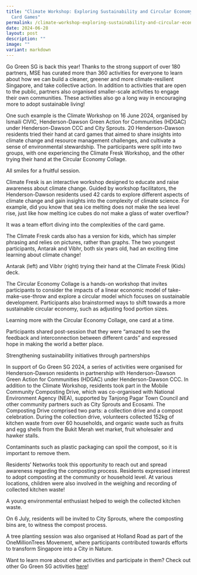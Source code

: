 ```yaml
---
title: "Climate Workshop: Exploring Sustainability and Circular Economy through
  Card Games"
permalink: /climate-workshop-exploring-sustainability-and-circular-economy-through-card-games/
date: 2024-06-28
layout: post
description: ""
image: ""
variant: markdown
---
```

Go Green SG is back this year! Thanks to the strong support of over 180 partners, MSE has curated more than 360 activities for everyone to learn about how we can build a cleaner, greener and more climate-resilient Singapore, and take collective action. In addition to activities that are open to the public, partners also organised smaller-scale activities to engage their own communities. These activities also go a long way in encouraging more to adopt sustainable living!

One such example is the Climate Workshop on 16 June 2024, organised by Ismaili CIVIC, Henderson-Dawson Green Action for Communities (HDGAC) under Henderson-Dawson CCC and City Sprouts. 20 Henderson-Dawson residents tried their hand at card games that aimed to share insights into climate change and resource management challenges, and cultivate a sense of environmental stewardship. The participants were split into two groups, with one experiencing the Climate Fresk Workshop, and the other trying their hand at the Circular Economy Collage.

All smiles for a fruitful session.

Climate Fresk is an interactive workshop designed to educate and raise awareness about climate change. Guided by workshop facilitators, the Henderson-Dawson residents used 42 cards to explore different aspects of climate change and gain insights into the complexity of climate science. For example, did you know that sea ice melting does not make the sea level rise, just like how melting ice cubes do not make a glass of water overflow?

It was a team effort diving into the complexities of the card game.

The Climate Fresk cards also has a version for kids, which has simpler phrasing and relies on pictures, rather than graphs. The two youngest participants, Antarak and Vibhr, both six years old, had an exciting time learning about climate change! 

Antarak (left) and Vibhr (right) trying their hand at the Climate Fresk (Kids) deck.

The Circular Economy Collage is a hands-on workshop that invites participants to consider the impacts of a linear economic model of take-make-use-throw and explore a circular model which focuses on sustainable development. Participants also brainstormed ways to shift towards a more sustainable circular economy, such as adjusting food portion sizes. 

Learning more with the Circular Economy Collage, one card at a time.

Participants shared post-session that they were “amazed to see the feedback and interconnection between different cards” and expressed hope in making the world a better place. 

Strengthening sustainability initiatives through partnerships

In support of Go Green SG 2024, a series of activities were organised for Henderson-Dawson residents in partnership with Henderson-Dawson Green Action for Communities (HDGAC) under Henderson-Dawson CCC. In addition to the Climate Workshop, residents took part in the Mobile Community Composting Drive, which was co-organised with National Environment Agency (NEA), supported by Tanjong Pagar Town Council and other community partners such as City Sprouts and Ecosami. The Composting Drive comprised two parts: a collection drive and a compost celebration. During the collection drive, volunteers collected 152kg of kitchen waste from over 60 households, and organic waste such as fruits and egg shells from the Bukit Merah wet market, fruit wholesaler and hawker stalls. 

Contaminants such as plastic packaging can spoil the compost, so it is important to remove them.

Residents’ Networks took this opportunity to reach out and spread awareness regarding the composting process. Residents expressed interest to adopt composting at the community or household level. At various locations, children were also involved in the weighing and recording of collected kitchen waste! 

A young environmental enthusiast helped to weigh the collected kitchen waste.

On 6 July, residents will be invited to City Sprouts, where the composting bins are, to witness the compost process.   

A tree planting session was also organised at Holland Road as part of the OneMillionTrees Movement, where participants contributed towards efforts to transform Singapore into a City in Nature.

Want to learn more about other activities and participate in them? Check out other Go Green SG activities [here](https://www.gogreen.gov.sg/)!





